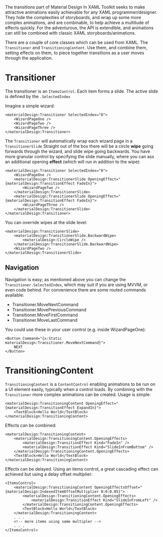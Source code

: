 The transitions part of Material Design In XAML Toolkit seeks to make attractive animations easily achievable for any XAML programmer/designer.  They hide the complexities of storyboards, and wrap up some more complex animations, and are combinable, to help achieve a multitude of effects quickly.  For the adventurous, the API is extendible, and animations can still be combined with classic XAML storyboards/animations.

There are a couple of core classes which can be used from XAML.  The ```Transitioner``` and ```TransitioningContent```.  Use them, and combine them, setting effects on them, to piece together transitions as a user moves through the application.

# Transitioner

The transitioner is an ```ItemsControl```. Each item forms a slide.  The active slide is defined by the ```.SelectedIndex```

Imagine a simple wizard:

```
<materialDesign:Transitioner SelectedIndex="0">
    <WizardPageOne />
    <WizardPageTwo />
    <WizardPageThree />
</materialDesign:Transitioner>
```

The ```Transitioner``` will automatically wrap each wizard page in a ```TransitionerSlide``` Straight out of the box there will be a circle **wipe** going forwards through the wizard, and slide wipe going backwards.  You have more granular control by specifying the slide manually, where you can ass an additional opening **effect** (which will run in addition to the wipe):

```
<materialDesign:Transitioner SelectedIndex="0">
    <WizardPageOne />
    <materialDesign:TransitionerSlide OpeningEffect="{materialDesign:TransitionEffect FadeIn}">
        <WizardPageTwo />
    </materialDesign:TransitionerSlide>
    <materialDesign:TransitionerSlide OpeningEffect="{materialDesign:TransitionEffect FadeIn}">
        <WizardPageThree />
    </materialDesign:TransitionerSlide>
</materialDesign:Transitioner>
```

You can override wipes at the slide level:

```
<materialDesign:TransitionerSlide>
    <materialDesign:TransitionerSlide.BackwardWipe>
        <materialDesign:CircleWipe />
    </materialDesign:TransitionerSlide.BackwardWipe>
    <WizardPageTwo />
</materialDesign:TransitionerSlide>
```

## Navigation

Navigation is easy; as mentioned above you can change the ```Transitioner.SelectedIndex```, which may suit if you are using MVVM, or even code behind.  For convenience there are some routed commands available:

* Transitioner.MoveNextCommand
* Transitioner.MovePreviousCommand
* Transitioner.MoveFirstCommand
* Transitioner.MoveLastCommand

You could use these in your user control (e.g. inside WizardPageOne):

```
<Button Command="{x:Static materialDesign:Transitioner.MoveNextCommand}">
    NEXT
</Button>
```

# TransitioningContent

```TransitioningContent``` is a ```ContentControl``` enabling animations to be run on a UI element easily, typically when a control loads.  By combining with the ```Transitioner``` more complex animations can be created.  Usage is simple:

```
<materialDesign:TransitioningContent OpeningEffect="{materialDesign:TransitionEffect ExpandIn}">
    <TextBlock>Hello World</TextBlock>
</materialDesign:TransitioningContent>
```

Effects can be combined:
```
<materialDesign:TransitioningContent>
    <materialDesign:TransitioningContent.OpeningEffects>
        <materialDesign:TransitionEffect Kind="FadeIn" />
        <materialDesign:TransitionEffect Kind="SlideInFromBottom" />
    </materialDesign:TransitioningContent.OpeningEffects>
    <TextBlock>Hello World</TextBlock>
</materialDesign:TransitioningContent>
```

Effects can be delayed.  Using an items control, a great cascading effect can achieved but using a delay offset multiplier:

```
<ItemsControl>
    <materialDesign:TransitioningContent OpeningEffectsOffset="{materialDesign:IndexedItemOffsetMultiplier 0:0:0.05}">
        <materialDesign:TransitioningContent.OpeningEffects>
            <materialDesign:TransitionEffect Kind="SlideInFromLeft" />
        </materialDesign:TransitioningContent.OpeningEffects>
        <TextBlock>Hello World</TextBlock>
    </materialDesign:TransitioningContent>
    . . .
    <!-- more items using same multipler -->
    . . .
</ItemsControl>
```

